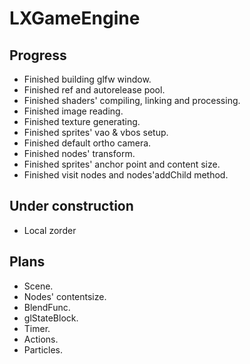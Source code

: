 # LXGameEngine

## Progress
- Finished building glfw window.
- Finished ref and autorelease pool.
- Finished shaders' compiling, linking and processing.
- Finished image reading.
- Finished texture generating.
- Finished sprites' vao & vbos setup.
- Finished default ortho camera.
- Finished nodes' transform.
- Finished sprites' anchor point and content size.
- Finished visit nodes and nodes'addChild method.

## Under construction
- Local zorder

## Plans
- Scene.
- Nodes' contentsize.
- BlendFunc.
- glStateBlock.
- Timer.
- Actions.
- Particles.
